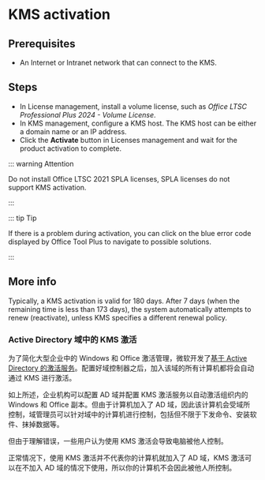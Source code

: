 # KMS activation

## Prerequisites

- An Internet or Intranet network that can connect to the KMS.

## Steps

- In License management, install a volume license, such as *Office LTSC Professional Plus 2024 - Volume License*.
- In KMS management, configure a KMS host. The KMS host can be either a domain name or an IP address.
- Click the **Activate** button in Licenses management and wait for the product activation to complete.

::: warning Attention

Do not install Office LTSC 2021 SPLA licenses, SPLA licenses do not support KMS activation.

:::

::: tip Tip

If there is a problem during activation, you can click on the blue error code displayed by Office Tool Plus to navigate to possible solutions.

:::

## More info

Typically, a KMS activation is valid for 180 days. After 7 days (when the remaining time is less than 173 days), the system automatically attempts to renew (reactivate), unless KMS specifies a different renewal policy.

### Active Directory 域中的 KMS 激活

为了简化大型企业中的 Windows 和 Office 激活管理，微软开发了[基于 Active Directory 的激活服务](https://learn.microsoft.com/en-us/windows/deployment/volume-activation/activate-using-active-directory-based-activation-client)。配置好域控制器之后，加入该域的所有计算机都将会自动通过 KMS 进行激活。

如上所述，企业机构可以配置 AD 域并配置 KMS 激活服务以自动激活组织内的 Windows 和 Office 副本。但由于计算机加入了 AD 域，因此该计算机会受域所控制，域管理员可以针对域中的计算机进行控制，包括但不限于下发命令、安装软件、抹掉数据等。

但由于理解错误，一些用户认为使用 KMS 激活会导致电脑被他人控制。

正常情况下，使用 KMS 激活并不代表你的计算机就加入了 AD 域，KMS 激活可以在不加入 AD 域的情况下使用，所以你的计算机不会因此被他人所控制。
